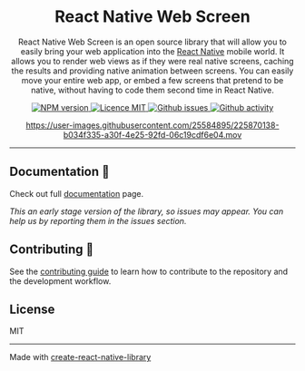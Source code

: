 <div align="center">

# React Native Web Screen

React Native Web Screen is an open source library that will allow you to easily bring your web application into the [React Native](https://reactnative.dev/) mobile world. It allows you to render web views as if they were real native screens, caching the results and providing native animation between screens. You can easily move your entire web app, or embed a few screens that pretend to be native, without having to code them second time in React Native.

<p align="center">
  <a aria-label="NPM version" href="https://www.npmjs.com/package/react-native-web-screen" target="_blank">
    <img alt="NPM version" src="https://img.shields.io/npm/v/react-native-web-screen?color=red&label=npm%20version" />
  </a>
  <a aria-label="Licence MIT" href="https://www.npmjs.com/package/react-native-web-screen" target="_blank">
    <img alt="Licence MIT" src="https://img.shields.io/github/license/software-mansion-labs/react-native-turbo-demo" />
  </a>
  <a aria-label="Github issues" href="https://github.com/software-mansion-labs/react-native-turbo-demo/issues" target="_blank">
    <img alt="Github issues" src="https://img.shields.io/github/issues/software-mansion-labs/react-native-turbo-demo" />
  </a>
  <a aria-label="Github activity" href="https://github.com/software-mansion-labs/react-native-turbo-demo" target="_blank">
    <img alt="Github activity" src="https://img.shields.io/github/last-commit/software-mansion-labs/react-native-turbo-demo" />
  </a>
</p>

https://user-images.githubusercontent.com/25584895/225870138-b034f335-a30f-4e25-92fd-06c19cdf6e04.mov

</div>

---

## Documentation 📖

Check out full [documentation](packages/navigation/README.md) page.

_This an early stage version of the library, so issues may appear. You can help us by reporting them in the issues section._

## Contributing 💪

See the [contributing guide](CONTRIBUTING.md) to learn how to contribute to the repository and the development workflow.

## License

MIT

---

Made with [create-react-native-library](https://github.com/callstack/react-native-builder-bob)
